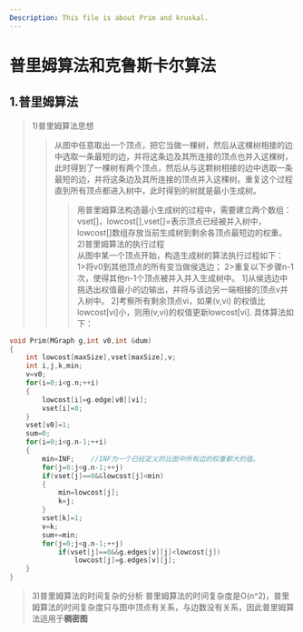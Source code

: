 ```yaml
---
Description: This file is about Prim and kruskal.
---
```

# 普里姆算法和克鲁斯卡尔算法
## 1.普里姆算法
>1)普里姆算法思想
>>从图中任意取出一个顶点，把它当做一棵树，然后从这棵树相接的边中选取一条最短的边，并将这条边及其所连接的顶点也并入这棵树，此时得到了一棵树有两个顶点，然后从与这颗树相接的边中选取一条最短的边，并将这条边及其所连接的顶点并入这棵树。重复这个过程直到所有顶点都进入树中，此时得到的树就是最小生成树。
>>>用普里姆算法构造最小生成树的过程中，需要建立两个数组：vset[]，lowcost[],vset[]=表示顶点已经被并入树中，lowcost[]数组存放当前生成树到剩余各顶点最短边的权重。 
>2)普里姆算法的执行过程<br>
从图中某一个顶点开始，构造生成树的算法执行过程如下：<br>
1>将v0到其他顶点的所有变当做侯选边；
2>重复以下步骤n-1次，使得其他n-1个顶点被并入并入生成树中。
  1]从侯选边中挑选出权值最小的边输出，并将与该边另一端相接的顶点v并入树中。
  2]考察所有剩余顶点vi，如果(v,vi) 的权值比lowcost[vi]小，则用(v,vi)的权值更新lowcost[vi].
具体算法如下：
```c
void Prim(MGraph g,int v0,int &dum)
{
	int lowcost[maxSize],vset[maxSize],v;
	int i,j,k,min;
	v=v0;
	for(i=0;i<g.n;++i)
	{
		lowcost[i]=g.edge[v0][vi];
		vset[i]=0;
	}
	vset[v0]=1;
	sum=0;
	for(i=0;i<g.n-1;++i)
	{
		min=INF;	//INF为一个已经定义的比图中所有边的权重都大的值。
		for(j=0:j<g.n-1;++j)
		if(vset[j]==0&&lowcost[j]<min)
		{
			min=lowcost[j];
			k=j;
		}
		vset[k]=1;
		v=k;
		sum+=min;
		for(j=0;j<g.n-1;++j)
			if(vset[j]==0&&g.edges[v][j]<lowcost[j])
				lowcost[j]=g.edges[v][j];
	}
}
```
>3)普里姆算法的时间复杂的分析
普里姆算法的时间复杂度是O(n^2)，普里姆算法的时间复杂度只与图中顶点有关系，与边数没有关系，因此普里姆算法适用于**稠密图**

